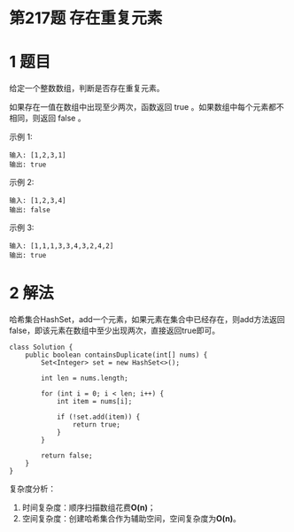# 第217题 存在重复元素

# 1 题目

给定一个整数数组，判断是否存在重复元素。

如果存在一值在数组中出现至少两次，函数返回 true 。如果数组中每个元素都不相同，则返回 false 。

示例 1:

```
输入: [1,2,3,1]
输出: true
```

示例 2:

```
输入: [1,2,3,4]
输出: false
```

示例 3:

```
输入: [1,1,1,3,3,4,3,2,4,2]
输出: true
```

# 2 解法

哈希集合HashSet，add一个元素，如果元素在集合中已经存在，则add方法返回false，即该元素在数组中至少出现两次，直接返回true即可。

```
class Solution {
    public boolean containsDuplicate(int[] nums) {
        Set<Integer> set = new HashSet<>();

        int len = nums.length;

        for (int i = 0; i < len; i++) {
            int item = nums[i];

            if (!set.add(item)) {
                return true;
            }
        }

        return false;
    }
}
```

复杂度分析：

1. 时间复杂度：顺序扫描数组花费**O(n)**；
2. 空间复杂度：创建哈希集合作为辅助空间，空间复杂度为**O(n)**。